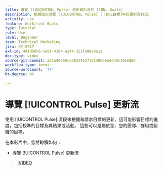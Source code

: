 ```yaml
---
title: 導覽 [!UICONTROL Pulse] 更新資料流於 [!DNL Goals]
description: 瞭解如何導覽 [!UICONTROL Pulse] [！DNL目標]中的更新資料流。
activity: use
feature: Workfront Goals
type: Tutorial
role: User
level: Beginner
team: Technical Marketing
jira: KT-8927
exl-id: 441d5056-5e5f-4104-aa44-321fe0da9a12
doc-type: video
source-git-commit: a25a49e59ca483246271214886ea4dc9c10e8d66
workflow-type: tm+mt
source-wordcount: '77'
ht-degree: 0%

---
```


# 導覽 [!UICONTROL Pulse] 更新流

使用 [!UICONTROL Pulse] 區段來檢閱和請求目標的更新，這可能影響目標的進度，包括校準的目標及其結果或活動。 這些可以是屬於您、您的團隊、群組或組織的目標。

在本影片中，您將瞭解如何：

* 導覽 [!UICONTROL Pulse] 更新流

>[!VIDEO](https://video.tv.adobe.com/v/335199/?quality=12&learn=on)
